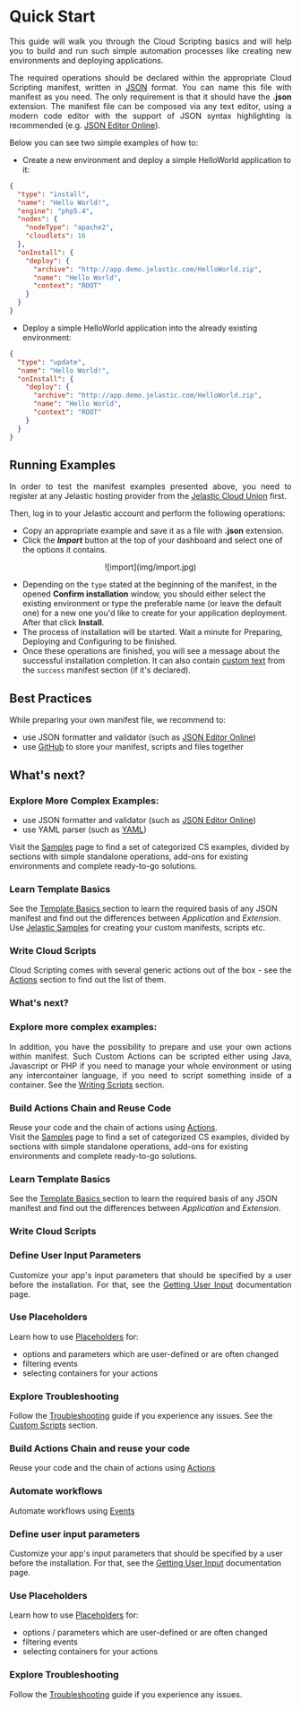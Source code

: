 <h1>Quick Start</h1> 
<p dir="ltr" style="text-align: justify;">This guide will walk you through the Cloud Scripting basics and will help you to build and run such simple automation processes like creating new environments and deploying applications.</p>

<p dir="ltr" style="text-align: justify;">The required operations should be declared within the appropriate Cloud Scripting manifest, written in <a href="http://www.json.org/" target="_blank">JSON</a> format. You can name this file with manifest as you need. The only requirement is that it should have the <b>.json</b> extension. The manifest file can be composed via any text editor, using a modern code editor with the support of JSON syntax highlighting is recommended (e.g. <a href="http://jsoneditoronline.org/" target="_blank">JSON Editor Online</a>).</p>

Below you can see two simple examples of how to: 

- Create a new environment and deploy a simple HelloWorld application to it: 

``` json
{
  "type": "install",
  "name": "Hello World!",
  "engine": "php5.4",
  "nodes": {
    "nodeType": "apache2",
    "cloudlets": 16
  },
  "onInstall": {
    "deploy": {
      "archive": "http://app.demo.jelastic.com/HelloWorld.zip",
      "name": "Hello World",
      "context": "ROOT"
    }
  }
}
```

- Deploy a simple HelloWorld application into the already existing environment:

``` json
{
  "type": "update",
  "name": "Hello World!",
  "onInstall": {
    "deploy": {
      "archive": "http://app.demo.jelastic.com/HelloWorld.zip",
      "name": "Hello World",
      "context": "ROOT"
    }
  }
}
```

<h2>Running Examples</h2>

<p dir="ltr" style="text-align: justify;">In order to test the manifest examples presented above, you need to register at any Jelastic hosting provider from the <a href="https://jelastic.cloud" target="_blank">Jelastic Cloud Union</a> first.</p>              

Then, log in to your Jelastic account and perform the following operations: 

- Copy an appropriate example and save it as a file with <b>.json</b> extension.   
- Click the ***Import*** button at the top of your dashboard and select one of the options it contains.        

<center>![import](img/import.jpg)</center>          

- Depending on the `type` stated at the beginning of the manifest, in the opened <b>Confirm installation</b> window, you should either select the existing environment or type the preferable name (or leave the default one) for a new one you'd like to create for your application deployment. After that click <b>Install</b>.
- The process of installation will be started. Wait a minute for Preparing, Deploying and Configuring to be finished.
- Once these operations are finished, you will see a message about the successful installation completion. It can also contain <a href="http://docs.cloudscripting.com/creating-templates/relative-links/#success-text-customization" target="blank">custom text</a> from the `success` manifest section (if it's declared).

<h2>Best Practices</h2>
While preparing your own manifest file, we recommend to:

- use JSON formatter and validator (such as <a href="http://jsoneditoronline.org/" target="_blank">JSON Editor Online</a>)         
- use <a href="https://github.com/" target="_blank">GitHub</a> to store your manifest, scripts and files together  

<h2>What's next?</h2>

<h3>Explore More Complex Examples:</h3>

- use JSON formatter and validator (such as <a href="http://jsoneditoronline.org/" target="_blank">JSON Editor Online</a>)
- use YAML parser (such as <a href="http://www.yaml.org/" target="_blank">YAML</a>)

Visit the <a href="http://docs.cloudscripting.com/samples/" target="_blank">Samples</a> page to find a set of categorized CS examples, divided by sections with simple standalone operations, add-ons for existing environments and complete ready-to-go solutions.

<h3>Learn Template Basics</h3> 
See the <a href="http://docs.cloudscripting.com/creating-templates/template-basics/" target="_blank">Template Basics </a> section to learn the required basis of any JSON manifest and find out the differences between <em>Application</em> and <em>Extension</em>.<br>     
Use <a href="https://github.com/jelastic-jps" target="_blank">Jelastic Samples</a> for creating your custom manifests, scripts etc.
   

<h3>Write Cloud Scripts</h3>  
<p dir="ltr" style="text-align: justify;">Cloud Scripting comes with several generic actions out of the box - see the <a href="http://docs.cloudscripting.com/reference/actions/" target="_blank">Actions</a> section to find out the list of them.</p>      
<h3>What's next?</h3>

<h3>Explore more complex examples:</h3>
<p dir="ltr" style="text-align: justify;">In addition, you have the possibility to prepare and use your own actions within manifest. Such Custom Actions can be scripted either using Java, Javascript or PHP if you need to manage your whole environment or using any intercontainer language, if you need to script something inside of a container.
See the <a href="http://docs.cloudscripting.com/creating-templates/writing-scripts/" target="_blank">Writing Scripts</a> section.</p>
 
<h3>Build Actions Chain and Reuse Code</h3>
Reuse your code and the chain of actions using <a href="http://docs.cloudscripting.com/reference/actions/" target="_blank">Actions</a>.<br>
Visit the <a href="/samples/" target="_blank">Samples</a> page to find a set of categorized CS examples, divided by sections with simple standalone operations, add-ons for existing environments and complete ready-to-go solutions.                  

<h3>Learn Template Basics</h3>

See the <a href="/creating-templates/basic-configs/" target="_blank">Template Basics </a> section to learn the required basis of any JSON manifest and find out the differences between *Application* and *Extension*.     

<h3>Write Cloud Scripts</h3>

<h3>Define User Input Parameters</h3> 
<p dir="ltr" style="text-align: justify;">Customize your app's input parameters that should be specified by a user before the installation. For that, see the <a href="http://docs.cloudscripting.com/creating-templates/user-input-parameters/" target="_blank">Getting User Input</a> documentation page.</p>            

<h3>Use Placeholders</h3> 
<p dir="ltr" style="text-align: justify;">Learn how to use <a href="http://docs.cloudscripting.com/reference/placeholders/" target="_blank">Placeholders</a> for:</p>

- options and parameters which are user-defined or are often changed</li>     
- filtering events</li>   
- selecting containers for your actions</li></ul>     

<h3>Explore Troubleshooting</h3>   
Follow the <a href="http://docs.cloudscripting.com/troubleshooting/" target="_blank">Troubleshooting</a> guide if you experience any issues. See the <a href="/creating-templates/custom-scripts/" target="_blank">Custom Scripts</a> section.                                 
 
<h3>Build Actions Chain and reuse your code</h3>

Reuse your code and the chain of actions using <a href="/reference/actions/" target="_blank">Actions</a>                                 

<h3>Automate workflows</h3>

Automate workflows using <a href="/reference/events/" target="_blank">Events</a>

<h3>Define user input parameters</h3>

Customize your app's input parameters that should be specified by a user before the installation. For that, see the <a href="/creating-templates/user-input-parameters/" target="_blank">Getting User Input</a> documentation page.       

<h3>Use Placeholders</h3>

Learn how to use <a href="/reference/placeholders/" target="_blank">Placeholders</a> for:                   

- options / parameters which are user-defined or are often changed     
- filtering events   
- selecting containers for your actions     

<h3>Explore Troubleshooting</h3>

Follow the <a href="/troubleshooting/" target="_blank">Troubleshooting</a> guide if you experience any issues.              